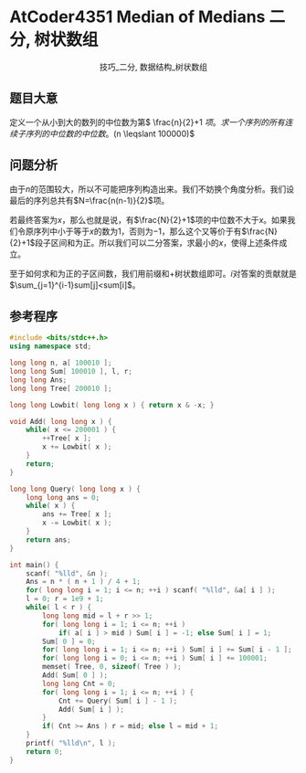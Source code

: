 # AtCoder4351 Median of Medians 二分, 树状数组

<center>技巧_二分, 数据结构_树状数组</center>

## 题目大意

定义一个从小到大的数列的中位数为第$ \frac{n}{2}+1 $项。求一个序列的所有连续子序列的中位数的中位数。$(n \leqslant 100000)$

## 问题分析

由于$n$的范围较大，所以不可能把序列构造出来。我们不妨换个角度分析。我们设最后的序列总共有$N=\frac{n(n-1)}{2}$项。

若最终答案为$x$，那么也就是说，有$\frac{N}{2}+1$项的中位数不大于$x$。如果我们令原序列中小于等于$x$的数为$1$，否则为$-1$，那么这个又等价于有$\frac{N}{2}+1$段子区间和为正。所以我们可以二分答案，求最小的$x$，使得上述条件成立。

至于如何求和为正的子区间数，我们用前缀和+树状数组即可。$i$对答案的贡献就是$\sum_{j=1}^{i-1}sum[j]<sum[i]$。

## 参考程序

```C++
#include <bits/stdc++.h>
using namespace std;

long long n, a[ 100010 ];
long long Sum[ 100010 ], l, r;
long long Ans;
long long Tree[ 200010 ];

long long Lowbit( long long x ) { return x & -x; }

void Add( long long x ) {
    while( x <= 200001 ) {
        ++Tree[ x ];
        x += Lowbit( x );
    }
    return;
}

long long Query( long long x ) {
    long long ans = 0;
    while( x ) {
        ans += Tree[ x ];
        x -= Lowbit( x );
    }
    return ans;
}

int main() {
    scanf( "%lld", &n );
    Ans = n * ( n + 1 ) / 4 + 1;
    for( long long i = 1; i <= n; ++i ) scanf( "%lld", &a[ i ] );
    l = 0; r = 1e9 + 1;
    while( l < r ) {
        long long mid = l + r >> 1;
        for( long long i = 1; i <= n; ++i ) 
            if( a[ i ] > mid ) Sum[ i ] = -1; else Sum[ i ] = 1;
        Sum[ 0 ] = 0;
        for( long long i = 1; i <= n; ++i ) Sum[ i ] += Sum[ i - 1 ];
        for( long long i = 0; i <= n; ++i ) Sum[ i ] += 100001;
        memset( Tree, 0, sizeof( Tree ) );
        Add( Sum[ 0 ] );
        long long Cnt = 0;
        for( long long i = 1; i <= n; ++i ) {
            Cnt += Query( Sum[ i ] - 1 );
            Add( Sum[ i ] );
        }
        if( Cnt >= Ans ) r = mid; else l = mid + 1;
    }
    printf( "%lld\n", l );
    return 0;
}
```

